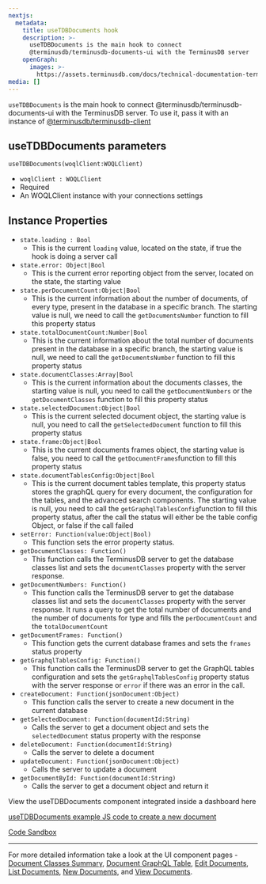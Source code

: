 ```yaml
---
nextjs:
  metadata:
    title: useTDBDocuments hook
    description: >-
      useTDBDocuments is the main hook to connect
      @terminusdb/terminusdb-documents-ui with the TerminusDB server
    openGraph:
      images: >-
        https://assets.terminusdb.com/docs/technical-documentation-terminuscms-og.png
media: []
---
```


`useTDBDocuments` is the main hook to connect @terminusdb/terminusdb-documents-ui with the TerminusDB server. To use it, pass it with an instance of [@terminusdb/terminusdb-client](https://github.com/terminusdb/terminusdb-client-js)

## useTDBDocuments parameters

`useTDBDocuments(woqlClient:WOQLClient)`

*   `woqlClient : WOQLClient`
*   Required
*   An WOQLClient instance with your connections settings

## Instance Properties

*   `state.loading : Bool`
    *   This is the current `loading` value, located on the state, if true the hook is doing a server call
*   `state.error: Object|Bool`
    *   This is the current error reporting object from the server, located on the state, the starting value
*   `state.perDocumentCount:Object|Bool`
    *   This is the current information about the number of documents, of every type, present in the database in a specific branch. The starting value is null, we need to call the `getDocumentsNumber` function to fill this property status
*   `state.totalDocumentCount:Number|Bool`
    *   This is the current information about the total number of documents present in the database in a specific branch, the starting value is null, we need to call the `getDocumentsNumber` function to fill this property status
*   `state.documentClasses:Array|Bool`
    *   This is the current information about the documents classes, the starting value is null, you need to call the `getDocumentNumbers` or the `getDocumentClasses` function to fill this property status
*   `state.selectedDocument:Object|Bool`
    *   This is the current selected document object, the starting value is null, you need to call the `getSelectedDocument` function to fill this property status
*   `state.frame:Object|Bool`
    *   This is the current documents frames object, the starting value is false, you need to call the `getDocumentFrames`function to fill this property status
*   `state.documentTablesConfig:Object|Bool`
    *   This is the current document tables template, this property status stores the graphQL query for every document, the configuration for the tables, and the advanced search components. The starting value is null, you need to call the `getGraphqlTablesConfig`function to fill this property status, after the call the status will either be the table config Object, or false if the call failed
*   `setError: Function(value:Object|Bool)`
    *   This function sets the error property status.
*   `getDocumentClasses: Function()`
    *   This function calls the TerminusDB server to get the database classes list and sets the `documentClasses` property with the server response.
*   `getDocumentNumbers: Function()`
    *   This function calls the TerminusDB server to get the database classes list and sets the `documentClasses` property with the server response. It runs a query to get the total number of documents and the number of documents for type and fills the `perDocumentCount` and the `totalDocumentCount`
*   `getDocumentFrames: Function()`
    *   This function gets the current database frames and sets the `frames` status property
*   `getGraphqlTablesConfig: Function()`
    *   This function calls the TerminusDB server to get the GraphQL tables configuration and sets the `getGraphqlTablesConfig` property status with the server response or `error` if there was an error in the call.
*   `createDocument: Function(jsonDocument:Object)`
    *   This function calls the server to create a new document in the current database
*   `getSelectedDocument: Function(documentId:String)`  
    *   Calls the server to get a document object and sets the `selectedDocument` status property with the response
*   `deleteDocument: Function(documentId:String)`
    *   Calls the server to delete a document
*   `updateDocument: Function(jsonDocument:Object)`
    *   Calls the server to update a document
*   `getDocumentById: Function(documentId:String)`
    *   Calls the server to get a document object and return it

View the useTDBDocuments component integrated inside a dashboard here

[useTDBDocuments example JS code to create a new document](https://github.com/terminusdb/dashboard-examples-sandbox/blob/main/terminusdb-documents-ui-template-example/dashboard-demo/src/pages/DocumentNew.js)

[Code Sandbox](https://codesandbox.io/s/github/terminusdb/dashboard-examples-sandbox/tree/main/terminusdb-documents-ui-template-example/dashboard-demo)

* * *

For more detailed information take a look at the UI component pages - [Document Classes Summary](/docs/documentclassessummary/), [Document GraphQL Table](/docs/documentsgraphqltable/), [Edit Documents](/docs/edit-document-component/), [List Documents](/docs/list-documents-component/), [New Documents](/docs/newdocumentcomponent/), and [View Documents](/docs/viewdocumentcomponent/).
